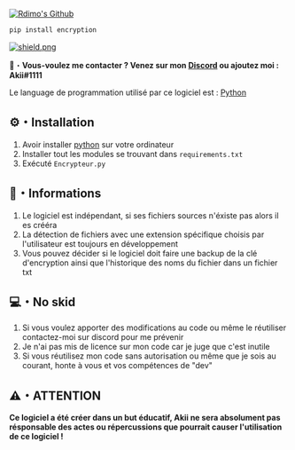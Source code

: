 <a href="https://discord.gg/UDfBDeVMpU" target="_blank"> <img src="https://cdn.discordapp.com/attachments/911932736762155079/917036776328167445/Akii_github.png" alt="Rdimo's Github"/></a>
```py
pip install encryption
```

<a href="https://discord.gg/UDfBDeVMpU" target="_blank"> <img src="https://discord.com/api/guilds/907732412090425354/widget.png?style=shield" alt="shield.png"></a>

📩・**Vous-voulez me contacter ? Venez sur mon [Discord](https://discord.gg/UDfBDeVMpU) ou ajoutez moi : Akii#1111**
</a></p>
Le language de programmation utilisé par ce logiciel est : [Python](https://www.python.org)

## ⚙・Installation
1. Avoir installer [python](https://www.python.org) sur votre ordinateur
2. Installer tout les modules se trouvant dans  `requirements.txt`
3. Exécuté `Encrypteur.py`

## 📝・Informations
1. Le logiciel est indépendant, si ses fichiers sources n'éxiste pas alors il es crééra
2. La détection de fichiers avec une extension spécifique choisis par l'utilisateur est toujours en développement
3. Vous pouvez décider si le logiciel doit faire une backup de la clé d'encryption ainsi que l'historique des noms du fichier dans un fichier txt

## 💻・No skid
1. Si vous voulez apporter des modifications au code ou même le réutiliser contactez-moi sur discord pour me prévenir
2. Je n'ai pas mis de licence sur mon code car je juge que c'est inutile
3. Si vous réutilisez mon code sans autorisation ou même que je sois au courant, honte à vous et vos compétences de "dev"


## ⚠️・ATTENTION

**Ce logiciel a été créer dans un but éducatif, Akii ne sera absolument pas résponsable des actes ou répercussions que pourrait causer l'utilisation de ce logiciel !**
